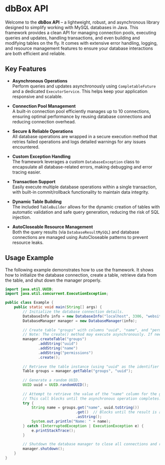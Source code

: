 # dbBox API

Welcome to the **dbBox API** – a lightweight, robust, and asynchronous library designed to simplify working with MySQL databases in Java. This framework provides a clean API for managing connection pools, executing queries and updates, handling transactions, and even building and modifying tables on the fly. It comes with extensive error handling, logging, and resource management features to ensure your database interactions are both efficient and reliable.

## Key Features

- **Asynchronous Operations**  
  Perform queries and updates asynchronously using `CompletableFuture` and a dedicated `ExecutorService`. This helps keep your application responsive and scalable.

- **Connection Pool Management**  
  A built-in connection pool efficiently manages up to 10 connections, ensuring optimal performance by reusing database connections and reducing connection overhead.

- **Secure & Reliable Operations**  
  All database operations are wrapped in a secure execution method that retries failed operations and logs detailed warnings for any issues encountered.

- **Custom Exception Handling**  
  The framework leverages a custom `DatabaseException` class to encapsulate all database-related errors, making debugging and error tracing easier.

- **Transaction Support**  
  Easily execute multiple database operations within a single transaction, with built-in commit/rollback functionality to maintain data integrity.

- **Dynamic Table Building**  
  The included `TableBuilder` allows for the dynamic creation of tables with automatic validation and safe query generation, reducing the risk of SQL injection.

- **AutoCloseable Resource Management**  
  Both the query results (via `DatabaseResultMySQL`) and database connections are managed using AutoCloseable patterns to prevent resource leaks.

## Usage Example

The following example demonstrates how to use the framework. It shows how to initialize the database connection, create a table, retrieve data from the table, and shut down the manager properly.

```java
import java.util.UUID;
import java.util.concurrent.ExecutionException;

public class Example {
    public static void main(String[] args) {
        // Initialize the database connection details.
        DatabaseInfo info = new DatabaseInfo("localhost", 3306, "website", "username", "secret");
        DatabaseManager manager = new DatabaseManager(info);
        
        // Create table "groups" with columns "uuid", "name", and "permissions"
        // Note: The create() method may execute asynchronously. If needed, wait for its completion.
        manager.createTable("groups")
               .addString("uuid")
               .addString("name")
               .addString("permissions")
               .create();
        
        // Retrieve the table instance (using "uuid" as the identifier column).
        Table groups = manager.getTable("groups", "uuid");
        
        // Generate a random UUID.
        UUID uuid = UUID.randomUUID();
        
        // Attempt to retrieve the value of the "name" column for the given UUID.
        // This call blocks until the asynchronous operation completes.
        try {
            String name = groups.get("name", uuid.toString())
                                .get()  // Blocks until the result is available
                                .asString();
            System.out.println("Name: " + name);
        } catch (InterruptedException | ExecutionException e) {
            e.printStackTrace();
        }
        
        // Shutdown the database manager to close all connections and release resources.
        manager.shutdown();
    }
}
